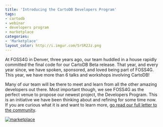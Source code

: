 ```yaml
---
title: 'Introducing the CartoDB Developers Program'
tags:
- cartodb
- webinar
- developers program
- marketplace
categories:
- 'Marketplace'
layout_color: http://i.imgur.com/SrSR2Jz.png
---
```


At FOSS4G in Denver, three years ago, our team huddled in a house rapidly committed the final code for our CartoDB Beta release. That year, and every year since, we have spoken, sponsored, and loved being part of FOSS4G. This year, we have more than 6 talks and workshops involving CartoDB! 

Many of our team will be there to meet and learn from all the other amazing developers out there. Most important though, we see FOSS4G as the perfect venue to propose our newest project, the Developers Program. This is an initiative we have been thinking about and refining for some time now. If you are curious what it is and want to learn more, [go read our full letter to the community](http://cartodb.com/marketplace).

<div class="wrap"><a href="http://cartodb.com/marketplace"><img src="http://i.imgur.com/kgBF1F6.jpg" alt="marketplace" /></a></div>

